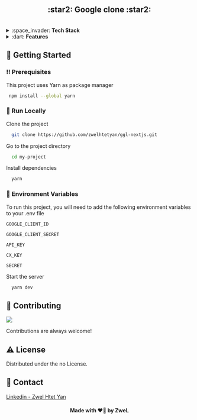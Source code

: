 <h2 align='center'>:star2: Google clone :star2:</h2>

<br />

<details>
  <summary>:space_invader: <b>Tech Stack</b></summary>
  <ul>
    <li><a href="https://www.nextjs.org/">Nextjs</a></li>
    <li><a href="https://tailwindcss.com/">TailwindCSS</a></li>
    <li><a href="https://next-auth.js.org/">Nextauth</a></li>
    <li><a href="https://cloud.google.com/">Programmable Search Engine</a></li>
  </ul>
</details>


<details>
  <summary>:dart: <b>Features</b></summary>
  <ul>
    <li>Google Authentication</li>
    <li>Web & Image Search</li>
    <li>Pagination</li>
  </ul>
</details>


<!-- Getting Started -->
## 	:toolbox: Getting Started

<!-- Prerequisites -->
### :bangbang: Prerequisites

This project uses Yarn as package manager

```bash
 npm install --global yarn
```

<!-- Run Locally -->
### :running: Run Locally

Clone the project

```bash
  git clone https://github.com/zwelhtetyan/ggl-nextjs.git
```

Go to the project directory

```bash
  cd my-project
```

Install dependencies

```bash
  yarn
```

### :key: Environment Variables

To run this project, you will need to add the following environment variables to your .env file

`GOOGLE_CLIENT_ID`

`GOOGLE_CLIENT_SECRET`

`API_KEY`

`CX_KEY`

`SECRET`

Start the server

```bash
  yarn dev
```

<!-- Contributing -->
## :wave: Contributing

<a href="https://github.com/Louis3797/awesome-readme-template/graphs/contributors">
  <img src="https://contrib.rocks/image?repo=Louis3797/awesome-readme-template" />
</a>

Contributions are always welcome!


<!-- License -->
## :warning: License

Distributed under the no License.


<!-- Contact -->
## :handshake: Contact

[Linkedin - Zwel Htet Yan](https://www.linkedin.com/in/zwelhtetyan/)


<h4 align='center'>Made with ❤️‍🔥 by ZweL</h4>


